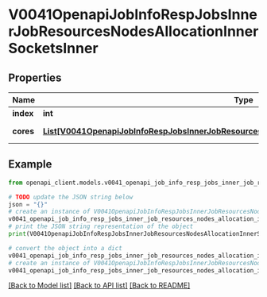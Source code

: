 # V0041OpenapiJobInfoRespJobsInnerJobResourcesNodesAllocationInnerSocketsInner


## Properties

Name | Type | Description | Notes
------------ | ------------- | ------------- | -------------
**index** | **int** | Core index | 
**cores** | [**List[V0041OpenapiJobInfoRespJobsInnerJobResourcesNodesAllocationInnerSocketsInnerCoresInner]**](V0041OpenapiJobInfoRespJobsInnerJobResourcesNodesAllocationInnerSocketsInnerCoresInner.md) | Core in socket | 

## Example

```python
from openapi_client.models.v0041_openapi_job_info_resp_jobs_inner_job_resources_nodes_allocation_inner_sockets_inner import V0041OpenapiJobInfoRespJobsInnerJobResourcesNodesAllocationInnerSocketsInner

# TODO update the JSON string below
json = "{}"
# create an instance of V0041OpenapiJobInfoRespJobsInnerJobResourcesNodesAllocationInnerSocketsInner from a JSON string
v0041_openapi_job_info_resp_jobs_inner_job_resources_nodes_allocation_inner_sockets_inner_instance = V0041OpenapiJobInfoRespJobsInnerJobResourcesNodesAllocationInnerSocketsInner.from_json(json)
# print the JSON string representation of the object
print(V0041OpenapiJobInfoRespJobsInnerJobResourcesNodesAllocationInnerSocketsInner.to_json())

# convert the object into a dict
v0041_openapi_job_info_resp_jobs_inner_job_resources_nodes_allocation_inner_sockets_inner_dict = v0041_openapi_job_info_resp_jobs_inner_job_resources_nodes_allocation_inner_sockets_inner_instance.to_dict()
# create an instance of V0041OpenapiJobInfoRespJobsInnerJobResourcesNodesAllocationInnerSocketsInner from a dict
v0041_openapi_job_info_resp_jobs_inner_job_resources_nodes_allocation_inner_sockets_inner_from_dict = V0041OpenapiJobInfoRespJobsInnerJobResourcesNodesAllocationInnerSocketsInner.from_dict(v0041_openapi_job_info_resp_jobs_inner_job_resources_nodes_allocation_inner_sockets_inner_dict)
```
[[Back to Model list]](../README.md#documentation-for-models) [[Back to API list]](../README.md#documentation-for-api-endpoints) [[Back to README]](../README.md)


